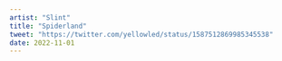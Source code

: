 ```yaml
---
artist: "Slint"
title: "Spiderland"
tweet: "https://twitter.com/yellowled/status/1587512869985345538"
date: 2022-11-01
---
```

